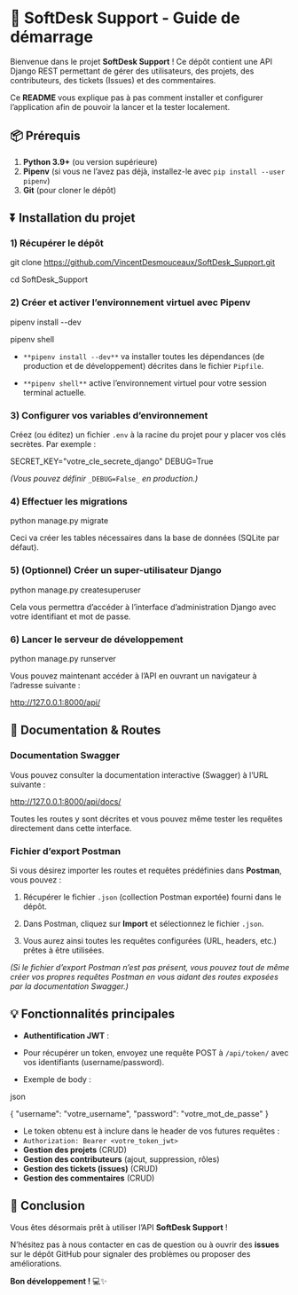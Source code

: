 # 🚀 SoftDesk Support - Guide de démarrage

Bienvenue dans le projet **SoftDesk Support** ! Ce dépôt contient une API Django REST permettant de gérer des utilisateurs, des projets, des contributeurs, des tickets (Issues) et des commentaires.

Ce **README** vous explique pas à pas comment installer et configurer l’application afin de pouvoir la lancer et la tester localement.

## 📦 Prérequis

1.  **Python 3.9+** (ou version supérieure)
2.  **Pipenv** (si vous ne l’avez pas déjà, installez-le avec `pip install --user pipenv`)
3.  **Git** (pour cloner le dépôt)

## ⏬ Installation du projet

### 1) Récupérer le dépôt


git clone https://github.com/VincentDesmouceaux/SoftDesk_Support.git

cd SoftDesk\_Support


### 2) Créer et activer l’environnement virtuel avec Pipenv

pipenv install --dev

pipenv shell

-   `**pipenv install --dev**` va installer toutes les dépendances (de production et de développement) décrites dans le fichier `Pipfile`.

-   `**pipenv shell**` active l’environnement virtuel pour votre session terminal actuelle.


### 3) Configurer vos variables d’environnement

Créez (ou éditez) un fichier `.env` à la racine du projet pour y placer vos clés secrètes. Par exemple :

SECRET\_KEY="votre\_cle\_secrete\_django"
DEBUG=True

_(Vous pouvez définir_ `_DEBUG=False_` _en production.)_

### 4) Effectuer les migrations

python manage.py migrate

Ceci va créer les tables nécessaires dans la base de données (SQLite par défaut).

### 5) (Optionnel) Créer un super-utilisateur Django


python manage.py createsuperuser

Cela vous permettra d’accéder à l’interface d’administration Django avec votre identifiant et mot de passe.

### 6) Lancer le serveur de développement


python manage.py runserver

Vous pouvez maintenant accéder à l’API en ouvrant un navigateur à l’adresse suivante :

http://127.0.0.1:8000/api/

## 📖 Documentation & Routes

### Documentation Swagger

Vous pouvez consulter la documentation interactive (Swagger) à l’URL suivante :

http://127.0.0.1:8000/api/docs/

Toutes les routes y sont décrites et vous pouvez même tester les requêtes directement dans cette interface.

### Fichier d’export Postman

Si vous désirez importer les routes et requêtes prédéfinies dans **Postman**, vous pouvez :

1.  Récupérer le fichier `.json` (collection Postman exportée) fourni dans le dépôt.

2.  Dans Postman, cliquez sur **Import** et sélectionnez le fichier `.json`.

3.  Vous aurez ainsi toutes les requêtes configurées (URL, headers, etc.) prêtes à être utilisées.

_(Si le fichier d’export Postman n’est pas présent, vous pouvez tout de même créer vos propres requêtes Postman en vous aidant des routes exposées par la documentation Swagger.)_

## 💡 Fonctionnalités principales

-   **Authentification JWT** :

-   Pour récupérer un token, envoyez une requête POST à `/api/token/` avec vos identifiants (username/password).
-   Exemple de body :

json

{
  "username": "votre\_username",
  "password": "votre\_mot\_de\_passe"
}

-   Le token obtenu est à inclure dans le header de vos futures requêtes :
-   `Authorization: Bearer <votre_token_jwt>`
-   **Gestion des projets** (CRUD)
-   **Gestion des contributeurs** (ajout, suppression, rôles)
-   **Gestion des tickets (issues)** (CRUD)
-   **Gestion des commentaires** (CRUD)

## 🎉 Conclusion

Vous êtes désormais prêt à utiliser l’API **SoftDesk Support** !

N’hésitez pas à nous contacter en cas de question ou à ouvrir des **issues** sur le dépôt GitHub pour signaler des problèmes ou proposer des améliorations.

**Bon développement !** 💻✨